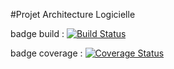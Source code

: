 #Projet Architecture Logicielle

badge build : [![Build Status](https://travis-ci.org/ryhita/gilded-rose.png?branch=master)](https://travis-ci.org/ryhita/gilded-rose)

badge coverage : [![Coverage Status](https://coveralls.io/repos/github/ryhita/gilded-rose/badge.png?branch=master)](https://coveralls.io/github/ryhita/gilded-rose?branch=master)
